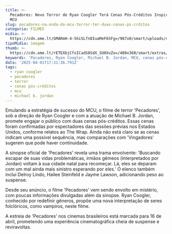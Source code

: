 ```yaml
---
title: >-
  Pecadores: Novo Terror de Ryan Coogler Terá Cenas Pós-Créditos Inspiradas no
  MCU
slug: pecadores-na-onda-do-mcu-terror-ter-duas-cenas-ps-crditos
categoria: FILMES
midia: >-
  https://cdn.ome.lt/GMARmH-4-ShiSLfn0IuaMeF6SFg=/987x0/smart/uploads/conteudo/fotos/OMELETE_CAPA_-_2025-04-01T135142.527_zzwhQl1.png
tipoMidia: imagem
thumb: >-
  https://cdn.ome.lt/rETEXbjCfoICadS8SdX_SU0XvZo=/480x360/smart/extras/conteudos/omelete_THUMB_-_2025-04-01T141902.626.png
keywords: 'Pecadores, Ryan Coogler, Michael B. Jordan, MCU, cenas pós-créditos, terror'
data: '2025-04-01T17:31:36.791Z'
tags:
  - ryan coogler
  - pecadores
  - terror
  - cenas pós-créditos
  - mcu
  - michael b. jordan
---
```


Emulando a estratégia de sucesso do MCU, o filme de terror 'Pecadores', sob a direção de Ryan Coogler e com a atuação de Michael B. Jordan, promete engajar o público com duas cenas pós-créditos. Essas cenas foram confirmadas por espectadores das sessões prévias nos Estados Unidos, conforme relatos ao The Wrap. Ainda não está claro se as cenas indicam uma possível sequência, mas comparações com 'Vingadores' sugerem que pode haver continuidade.

A sinopse oficial de 'Pecadores' revela uma trama envolvente: 'Buscando escapar de suas vidas problemáticas, irmãos gêmeos (interpretados por Jordan) voltam à sua cidade natal para recomeçar. Lá, eles se deparam com um mal ainda mais sinistro esperando por eles.' O elenco também inclui Delroy Lindo, Hailee Steinfeld e Jayme Lawson, adicionando peso ao suspense.

Desde seu anúncio, o filme 'Pecadores' vem sendo envolto em mistério, com poucas informações divulgadas além da sinopse. Ryan Coogler, conhecido por redefinir gêneros, propõe uma nova interpretação de seres folclóricos, como vampiros, neste filme.

A estreia de 'Pecadores' nos cinemas brasileiros está marcada para 16 de abril, prometendo uma experiência cinematográfica cheia de suspense e reviravoltas.
